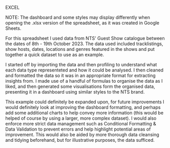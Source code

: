 EXCEL 

NOTE: The dashboard and some styles may display differently when opening the .xlsx version of the spreadsheet, as it was created in Google Sheets.

For this spreadsheet I used data from NTS' Guest Show catalogue between the dates of 8th - 19th October 2023. The data used included tracklistings, show hosts, dates, locations and genres featured in the shows and put together a quick dataset to use as an example.

I started off by importing the data and then profiling to understand what each data type representeted and how it could be analysed. I then cleaned and formatted the data so it was in an appropriate format for extracting insights from. I made use of a handful of formulas to organise the data as I liked, and then generated some visualisations form the organised data, presenting it in a dashboard using similar styles to the NTS brand.

This example could definitely be expanded upon, for future improvements I would definitely look at improving the dashboard formatting, and perhaps add some additional charts to help convey more information (this would be helped of course by using a larger, more complex dataset). I would also enforce more strict data management such as Conditional Formatting & Data Validation to prevent errors and help highlight potential areas of improvement. This would also be aided by more thorough data cleansing and tidying beforehand, but for illustrative purposes, the data sufficed.